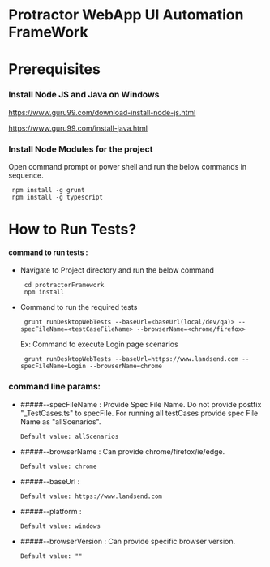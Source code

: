 Protractor WebApp UI Automation FrameWork
===

# Prerequisites

### Install Node JS and Java on Windows

 https://www.guru99.com/download-install-node-js.html

 https://www.guru99.com/install-java.html

### Install Node Modules for the project
  Open command prompt or power shell and run the below commands in sequence.
  
     npm install -g grunt
     npm install -g typescript

# How to Run Tests?
   #### command to run tests :
  - Navigate to Project directory and run the below command

         cd protractorFramework
         npm install
    
  - Command to run the required tests

         grunt runDesktopWebTests --baseUrl=<baseUrl(local/dev/qa)> --specFileName=<testCaseFileName> --browserName=<chrome/firefox>

    Ex: Command to execute Login page scenarios

         grunt runDesktopWebTests --baseUrl=https://www.landsend.com --specFileName=Login --browserName=chrome

  
    

### command line params:
   
  - #####--specFileName :
      Provide Spec File Name. Do not provide postfix "_TestCases.ts" to specFile. For running all testCases provide spec File Name as "allScenarios".
  
        Default value: allScenarios

  - #####--browserName :
       Can provide chrome/firefox/ie/edge.

        Default value: chrome

  - #####--baseUrl :
 
        Default value: https://www.landsend.com
        
   - #####--platform :

         Default value: windows
 
  - #####--browserVersion :
      Can provide specific browser version.

        Default value: ""